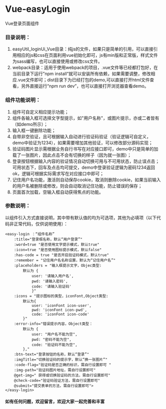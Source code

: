 # Vue-easyLogin
Vue登录页面组件

### 目录说明：
1. easyUtil_loginUi_Vue目录：纯js的文件，如果只是简单的引用，可以直接引用相应的js和css在页面利用vue初始化即可，js有min版和正常版，样式文件为sass编写，也可以直接使用或修改css文件。
2. webpack目录：适用于使用webpack的项目，.vue文件等已经都打包好，在当前目录下运行”npm install“就可以安装所有依赖，如果需要调整，修改相应.vue文件即可；dist目录下为已经打包的demo,可以直接打开html文件查看，另外直接运行“npm run dev”，也可以直接打开浏览器查看demo。
### 组件功能说明：
1. 组件可自定义相应提示功能；
2. 组件各输入框可选择文字型提示，如"用户名称"，或图片提示，亦或二者皆有（如demo所示）；
3. 输入框一键删除功能；
4. 自带非空验证，且可根据输入自动进行验证码验证（验证逻辑可自定义，demo中验证为1234），如果需要增加其他验证，可以修改部分源码实现；
5. 验证码图片显示需根据业务自行书写在对应接口即可，demo中只是简单的加载了一张图片，因此点击不会有切换的样子（因为就一张图）；
6. 登录按钮根据输入内容的验证情况自动切换可用与不可用状态，防止误点击；可用状态下，回车及点击均可提交，demo中登录验证逻辑为密码1234返回ok，逻辑可根据实际需求写在对应接口中即可；
7. 记住用户名功能，激活则自动保存cookie，取消则删除cookie，如果当前输入的用户名被删除或修改，则会自动取消记住功能，防止错误的保存；
8. 页面首次加载，空输入框自动获得焦点的功能。
### 参数说明：
以组件引入方式直接说明，其中带有默认值的均为可选项，其他为必填项（以下代码非正常代码，仅供说明使用）：  
```
<easy-login ：“组件名称”  
	:title="登录框名称，默认“用户登录”"  
	:word=true "是否使用文字提示模式，默认true" 
	:icon=true "是否使用图标提示模式，默认false" 
	:has-code = true "是否开启验证码模式，默认true"
	:remember = "记住用户名名称设置，默认为“记住用户名”"
	:placeholders = "输入框提示文字，Objec类型:
		默认为 {
			user: '请输入用户名',
			pwd: '请输入密码',
			code: '请输入验证码'
			}"	
	:icons = "提示图标的类型，iconFont,Object类型:
		默认为{
			user: 'iconFont icon-user',
			pwd: 'iconFont icon-pwd',
			code: 'iconFont icon-code'
		}"		
	:error-info="错误提示内容，Object类型：
		默认为 {
			user: "用户名不能为空",
			pwd: "密码不能为空",
			code: "验证码不能为空",
		}," 
	:btn-text="登录按钮的名称，默认“登录”" 
	:imgTitle="切换验证码的提示字，默认“换一张图片”"
	:code-flag="验证码是否正确的标识，需自行设置即可 " 
	:img-path="验证码图片地址，需自行设置即可" 
	@get-img=" 获得或切换验证码的方法，需自行设置即可"
	@check-code="验证码验证方法，需自行设置即可" 
	@submit="提交表单的方法，需自行设置即可">
</easy-login>
```
#### 如有任何问题，欢迎留言，欢迎大家一起完善和丰富


